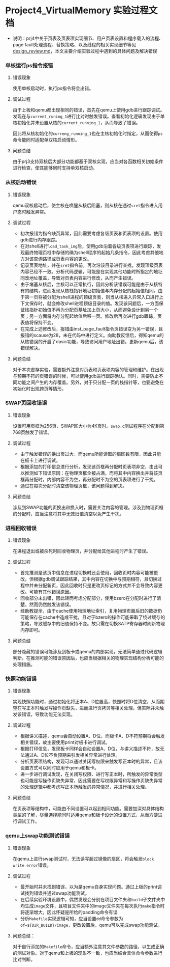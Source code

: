 # Project4_VirtualMemory 实验过程文档

+ 说明：prj4中关于页表及页表项实现细节、用户页表设置和程序载入的流程、page fault处理流程、替换策略、以及线程的相关实现细节等见[design_review.md](design_review.md)，本文主要介绍实验过程中遇到的具体问题及解决错误



### 单核运行ps指令报错

1. 错误现象

   使用单核启动时，执行ps指令将会出错。

2. 调试过程

   由于上板和qemu都出现相同的错误，首先在qemu上使用gdb进行跟踪调试。发现在与`current_runing_1`进行比对时触发错误。查看初始化逻辑发现由于单核初始化并未设置从核的`current_running_1`，从而导致了错误。

   因此将从核初始化的`curreng_running_1`也在主核初始化时指定，从而使得`ps`命令能同时适配单双核启动情形。

3. 问题总结

   由于prj3支持双核后大部分功能都基于双核实现，应当对各函数相关初始条件进行检查，使其能够同时支持单双核启动。



### 从核启动错误

1. 错误现象

   qemu双核启动后，使主核在唤醒从核后阻塞，则从核在通过`sret`指令进入用户态时触发异常。

2. 调试过程
   + 初次报错为指令缺页异常，因此需要考虑各级页表和页表项的设置。使用gdb进行内存跟踪。
   + 在对shell进行`load_task_img`后，使用gdb沿着各级页表项进行跟踪，发现最终物理页框中存储的确为shell程序的起始几条指令，因此考虑其他地方对该查询路径或页表内容的更改。
   + 记录页表地址，并在`sret`指令前，再次沿该目录进行查找，发现顶级页表内容已经不一致。分析代码逻辑，可能是在实现其他功能时所指定的地址同改地址覆盖，导致对页表内容进行修改，从而产生错误。
   + 由于堵塞从核后，主核可以正常执行，因此分析该错误可能是由于从核特有的结构，进而发现从核栈指针地址初始值与内存分配的起始值相同。由于第一页将被分配为shell进程的顶级页表，则当从核进入异常入口进行上下文保存时，就会修改shell进程顶级目录的值。发现该问题后，一方面保证栈指针初始值不再为分配页基址加上页大小，从而避免设计到另一个页；另一方面将内存分配起始值后移一页。修改后再次进行gdb跟踪，页表值将保持不变。
   + 在完成上述修改后，报错由inst_page_fault指令页错误变为另一错误，且报错的scause为28，未在代码中进行定义。向助教反馈后，得知qemu的从核错误的开启了dasic功能，导致访问用户地址出错。更新qemu后，该错误解决。

3. 问题总结

   对于本次虚存实验，需要额外注意对页表和页表项内容的管理和维护。在出现与预期不符的页错误的时候，可以使用gdb进行跟踪确认。同时，需要防止不同功能之间产生的内存覆盖。另外，对于只分配一页的栈指针等，也要避免在初始化时出现跨页等情形。



### SWAP页回收错误

1. 错误现象

   设置可用页框为256页，SWAP区大小为4K页时。`swap.c`测试程序在分配到第768页触发了错误。

2. 调试过程

   + 由于触发错误的换出页过大，而qemu所能读取的扇区数有限，因此只能在板卡上进行调试。
   + 根据添加的打印信息进行分析，发现该页框再分配时页表项非空，由此可以推测如下错误原因：在物理页框全被占满，而将其中内容换出并将该页框再分配时，内部内容不为空，再分配时不为空的页表项进行了干扰。
   + 通过在每次分配时清空该物理页框，该问题得到解决。

3. 问题总结

   涉及到SWAP功能的页换出和换入时，需要关注内容的管理。涉及到物理页框的分配时，应当注意将其中无效旧值清空以免产生干扰。



### 进程回收错误

1. 错误现象

   在进程退出或被杀死时回收物理页，并分配给其他进程时产生了错误。

2. 调试过程

   + 首先推测是该页中信息在进程切换时还会使用，回收页时内容可能被更改。但根据gdb调试跟踪结果，其中内容在切换中与预期相符，且切换过程中并未分配新页，因此回收时只是更改页标记的方式并不会导致内容更改。可能有其他错误原因。
   + 回收部分未出错，因此转而考虑分配部分，使用bzero在分配时进行了清楚，然而仍然触发该错误。
   + 经助教提示，由于cache使用物理地址索引，复用物理页面后旧的数据仍可能保存在cache中造成干扰，且对于bzero的操作可能采取了绕过缓存的策略，导致缓存中的旧值保持不变。故只需在切换SATP寄存器时刷新物理内存即可。

3. 问题总结

   部分隐藏的错误可能涉及到板卡或qemu的内部实现，无法简单通过代码逻辑判断。在推测可能的错误原因后，也应当根据相关的物理实现结构分析可能的处理措施。



### 快照功能错误

1. 错误现象

   实现快照功能时，通过初始化将正本A、D位置高，快照时将D位清空，从而期望在写正本时触发写操作页缺失，进而进行页拷贝等相关处理。但实际并未触发该错误，导致功能无法实现。

2. 调试过程

   + 根据讲义描述，qemu会自动设置A、D位，而板卡A、D不符预期将会触发相关错误，故主要使用print对板卡进行调试。
   + 根据打印信息，发现板卡同样会自动设置A、D位，与讲义描述不符，故无法通过A、D位不负预期来引发相关异常进行处理。
   + 分析页表项结构，发现可以通过关闭写权限来触发写正本时的异常，且该设置方式可以同时应用于qemu和板卡。
   + 进一步进行调试发现，在关闭写权限、进行写正本时，所触发的异常类型也可能是写操作页缺失异常，因此需要在写权限异常和写操作页缺失异常的处理逻辑中都考虑写正本所触发的异常情况，并进行相关处理。

3. 问题总结

   在页表项等结构中，可能由不同设置可以起到相同功能。需要加深对具体结构类型的了解，尽量选择能同时适用qemu和板卡设计的设置方式，从而方便进行调试工作。



### qemu上swap功能测试错误

1. 错误现象

   在qemu上进行swap测试时，无法读写超过镜像的扇区，将会触发`block write error`错误。

2. 调试过程

   + 最开始时并未找到错误，以为是qemu自身实现问题。通过上板的print调试找到错误并通过swap功能测试。
   + 在后续实验环境设置中，偶然发现会分别在项目文件夹和`build`子文件夹中均生成`image`文件，且项目文件夹中的image文件夹在每次执行`make`指令时将逐渐增大，因此怀疑是所给的padding命令有误
   + 分析`Makefile`实现逻辑可知，应当设置`dd`命令参数为`of=${DIR_BUILD}/image`，更改设置后，qemu可以完成swap功能测试。

3. 问题总结：

   对于自行添加的`Makefile`命令，应当额外注意其文件参数的路径，以生成正确的测试对象。对于qemu和上板的现象不一致，也应当结合具体命令参数进行比对判断。

